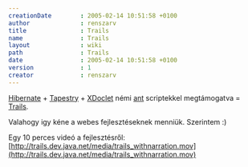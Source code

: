 ```yaml
---
creationDate        : 2005-02-14 10:51:58 +0100 
author              : renszarv 
title               : Trails 
name                : Trails 
layout              : wiki 
path                : Trails 
date                : 2005-02-14 10:51:58 +0100 
version             : 1 
creator             : renszarv 
---
```



[Hibernate](Hibernate.html) + [Tapestry](tapestry.html) + [XDoclet](XDoclet.html) némi [ant](ant.html) scriptekkel megtámogatva = [Trails](Trails.html).

Valahogy igy kéne a webes fejlesztéseknek menniük. Szerintem :)

Egy 10 perces videó a fejlesztésről: 
 [http://trails.dev.java.net/media/trails_withnarration.mov](http://trails.dev.java.net/media/trails_withnarration.mov)

